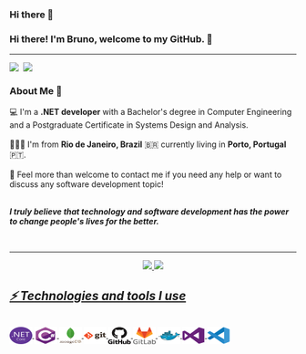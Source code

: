 ### Hi there 👋

<!--
**bsalmeida/bsalmeida** is a ✨ _special_ ✨ repository because its `README.md` (this file) appears on your GitHub profile.

Here are some ideas to get you started:

- 🔭 I’m currently working on ...
- 🌱 I’m currently learning ...
- 👯 I’m looking to collaborate on ...
- 🤔 I’m looking for help with ...
- 💬 Ask me about ...
- 📫 How to reach me: ...
- 😄 Pronouns: ...
- ⚡ Fun fact: ...
-->

### Hi there! I'm Bruno, welcome to my GitHub. 🌱

<hr />

<a href="https://www.linkedin.com/in/bsalmeida/">
  <img align="left" width="24px" src="https://cdn.jsdelivr.net/gh/devicons/devicon/icons/linkedin/linkedin-original.svg" />
</a>
<a href="mailto:bsalmeida@gmail.com">
  <img align="left" width="30px" src="https://cdn.cdnlogo.com/logos/g/24/gmail-icon.svg" />
</a>

<br/>

### About Me 🚀
💻 I'm a **.NET developer** with a Bachelor's degree in Computer Engineering and a Postgraduate Certificate in Systems Design and Analysis.</br></br>
👨🏼‍💻 I'm from **Rio de Janeiro, Brazil** :brazil: currently living in **Porto, Portugal** :portugal:. </br></br>
💬 Feel more than welcome to contact me if you need any help or want to discuss any software development topic! </br></br>
   
 <b><i>I truly believe that technology and software development has the power to change people's lives for the better. 
    
<br/>
<hr />

<div align="center">
  <a href="https://github.com/bsalmeida">
  <img height="180em" src="https://github-readme-stats.vercel.app/api?username=bsalmeida&show_icons=true&theme=gradient&include_all_commits=true&count_private=true"/>
  <img height="180em" src="https://github-readme-stats.vercel.app/api/top-langs/?username=bsalmeida&layout=compact&langs_count=7&theme=gradient"/>
</div>

## ⚡ Technologies and tools I use
  
<div style="display: inline_block"><br>
  <img align="center" alt=".NET Core" height="30" width="40" src="https://raw.githubusercontent.com/devicons/devicon/master/icons/dotnetcore/dotnetcore-original.svg">
  <img align="center" alt="C#" height="30" width="40" src="https://raw.githubusercontent.com/devicons/devicon/master/icons/csharp/csharp-original.svg">
  <img align="center" alt="MongoDB" height="30" width="40" src="https://raw.githubusercontent.com/devicons/devicon/master/icons/mongodb/mongodb-original-wordmark.svg">
  <img align="center" alt="Git" height="30" width="40" src="https://raw.githubusercontent.com/devicons/devicon/master/icons/git/git-original-wordmark.svg">
  <img align="center" alt="GitHub" height="30" width="40" src="https://raw.githubusercontent.com/devicons/devicon/master/icons/github/github-original-wordmark.svg">
  <img align="center" alt="GitLab" height="30" width="40" src="https://raw.githubusercontent.com/devicons/devicon/master/icons/gitlab/gitlab-original-wordmark.svg">
  <img align="center" alt="Docker" height="30" width="40" src="https://raw.githubusercontent.com/devicons/devicon/master/icons/docker/docker-original.svg">
  <img align="center" alt="VisualStudio" height="30" width="40" src="https://raw.githubusercontent.com/devicons/devicon/master/icons/visualstudio/visualstudio-plain.svg">
  <img align="center" alt="VSCode" height="30" width="40" src="https://raw.githubusercontent.com/devicons/devicon/master/icons/vscode/vscode-original.svg">
</div>
